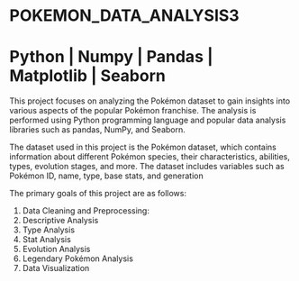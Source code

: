 # POKEMON_DATA_ANALYSIS3
# Python | Numpy | Pandas | Matplotlib | Seaborn


This project focuses on analyzing the Pokémon dataset to gain insights into various aspects of the popular Pokémon franchise. 
The analysis is performed using Python programming language and popular data analysis libraries such as pandas, NumPy, and Seaborn.

The dataset used in this project is the Pokémon dataset, which contains information about different Pokémon species,
their characteristics, abilities, types, evolution stages, and more. The dataset includes variables such as Pokémon ID, 
name, type, base stats, and generation

The primary goals of this project are as follows:
1. Data Cleaning and Preprocessing:
2. Descriptive Analysis
3. Type Analysis
4. Stat Analysis
5. Evolution Analysis
6. Legendary Pokémon Analysis
7. Data Visualization

